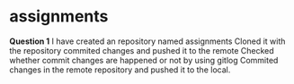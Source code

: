 # assignments
**Question 1**
I have created an repository named assignments
Cloned it with the repository
commited changes and pushed it to the remote
Checked whether commit changes are happened or not by using gitlog
Commited changes in the remote repository and pushed it to the local.
